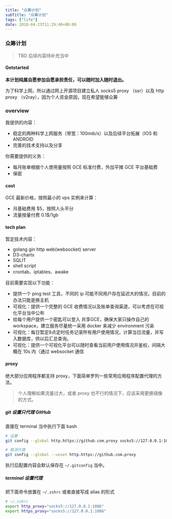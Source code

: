 ```yaml
---
title: "众筹计划"
subTitle: "众筹计划"
tags: ["life"]
date: 2018-04-23T11:29:40+08:00
---
```


### 众筹计划

> TBD 后续内容待补充当中

#### Getstarted

**本计划纯属自愿参加自愿承担责任，可以随时加入随时退出。**

为了科学上网，所以通过网上开源项目建立私人 socks5 proxy （ssr）以及 http proxy （v2ray），因为个人资金原因，现在希望能够众筹

### overview

我提供的内容：

- 稳定的两种科学上网服务（带宽：100mib/s）以及后续平台拓展（IOS 和 ANDROID
- 完善的技术支持以及分享

你需要提供的义务：

- 每月账单根据个人使用量按照 GCE 标准付费，外加平摊 GCE 平台基础费
- 保密

#### cost

GCE 最新价格，按照最小的 vps 实例来计算：

- 月基础费用 $5，按照人头平分
- 流量按量付费 0.1$/1gb

#### tech plan

暂定技术内容：

- golang gin http web(websocket) server
- D3-charts
- SQLIT
- shell script
- crontab、iptables、awake

目前需要实现以下功能：

- 提供一个 ping test 工具，不同的 ip 可能不同用户存在延迟大的情况，目前的办法只能是换主机
- 可视化：提供一个完整的 GCE 收费情况以及账单查询渠道，可以考虑在可视化平台当中公布
- 给每个用户提供一个密匙可以登入 共享GCE，确保大家只操作自己的 workspace，建立服务尽量统一采用 docker 来减少 environment 污染
- 可视化：每日暂定8点定时任务记录所有用户使用情况，计算当日流量，并写入数据库，供以后汇总查询。
- 可视化：提供一个可视化平台可以随时查看当前用户使用情况并鉴权，间隔大概在 10s 内（通过 websocket 通信

#### proxy

绝大部分应用程序都支持 proxy，下面简单罗列一些常用应用程序配置代理的方法。

> 个人理解如果流量过大，或者 proxy 也不行的情况下，应该采用更换镜像的方式。

##### git 设置只代理 GitHub

直接在 terminal 当中执行下面 bash

```bash
# 设置
git config --global http.https://github.com.proxy socks5://127.0.0.1:1080

# 取消代理
git config --global --unset http.https://github.com.proxy
```

执行后配置内容会默认保存在 `~/.gitconfig` 当中。

##### terminal 设置代理

把下面命令放置在 `~/.zshrc` 或者直接写成 alias 的形式

```bash
# ~/.zshrc
export http_proxy="socks5://127.0.0.1:1086"
export https_proxy="socks5://127.0.0.1:1086"
```


